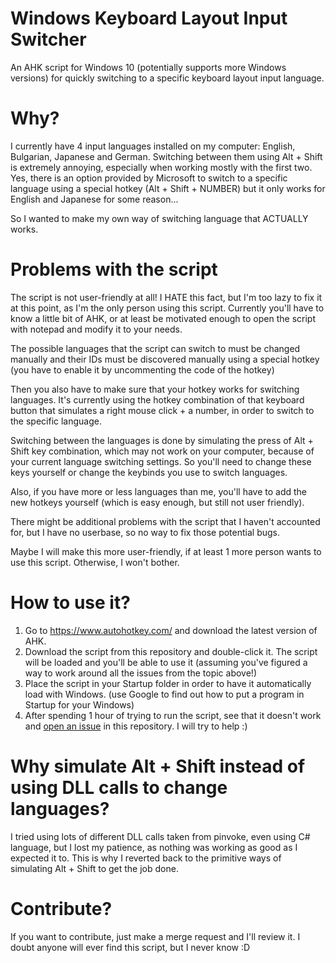 # Windows Keyboard Layout Input Switcher

An AHK script for Windows 10 (potentially supports more Windows versions) for quickly switching to a specific keyboard layout input language.

# Why?

I currently have 4 input languages installed on my computer:
English, Bulgarian, Japanese and German.
Switching between them using Alt + Shift is extremely annoying, especially when working mostly with the first two.
Yes, there is an option provided by Microsoft to switch to a specific language using a special hotkey (Alt + Shift + NUMBER) but it only works for English and Japanese for some reason...

So I wanted to make my own way of switching language that ACTUALLY works.

# Problems with the script

The script is not user-friendly at all! I HATE this fact, but I'm too lazy to fix it at this point, as I'm the only person using this script.
Currently you'll have to know a little bit of AHK, or at least be motivated enough to open the script with notepad and modify it to your needs.

The possible languages that the script can switch to must be changed manually and their IDs must be discovered manually using a special hotkey (you have to enable it by uncommenting the code of the hotkey)

Then you also have to make sure that your hotkey works for switching languages. It's currently using the hotkey combination of that keyboard button that simulates a right mouse click + a number, in order to switch to the specific language.

Switching between the languages is done by simulating the press of Alt + Shift key combination, which may not work on your computer, because of your current language switching settings. So you'll need to change these keys yourself or change the keybinds you use to switch languages.

Also, if you have more or less languages than me, you'll have to add the new hotkeys yourself (which is easy enough, but still not user friendly).

There might be additional problems with the script that I haven't accounted for, but I have no userbase, so no way to fix those potential bugs.

Maybe I will make this more user-friendly, if at least 1 more person wants to use this script. Otherwise, I won't bother.

# How to use it?

1. Go to https://www.autohotkey.com/ and download the latest version of AHK.
2. Download the script from this repository and double-click it. The script will be loaded and you'll be able to use it (assuming you've figured a way to work around all the issues from the topic above!)
3. Place the script in your Startup folder in order to have it automatically load with Windows. (use Google to find out how to put a program in Startup for your Windows)
4. After spending 1 hour of trying to run the script, see that it doesn't work and [open an issue](https://github.com/hristoforyordanov92/windowsinputswitcher/issues/new) in this repository. I will try to help :)

# Why simulate Alt + Shift instead of using DLL calls to change languages?

I tried using lots of different DLL calls taken from pinvoke, even using C# language, but I lost my patience, as nothing was working as good as I expected it to.
This is why I reverted back to the primitive ways of simulating Alt + Shift to get the job done.

# Contribute?

If you want to contribute, just make a merge request and I'll review it. I doubt anyone will ever find this script, but I never know :D
